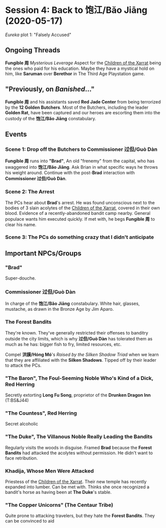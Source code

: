 # Session 4: Back to 饱江/Băo Jiāng (2020-05-17)

_Eureka_ plot 1: "Falsely Accused"

## Ongoing Threads
**Fungible 周** _Mysterious Leverage_ Aspect for the [Children of the
Xarrat](../cthulhu_missionaries.md) being the ones who paid for his education.
Maybe they have a mystical hold on him, like **Saruman** over **Berethor**
in The Third Age Playstation game.

## "Previously, on _Banished_..."
**Fungible 周** and his assistants saved **Red Jade Center** from being
terrorized by the **12 Golden Butchers**. Most of the Butchers, including the
leader **Golden Rat**, have been captured and our heroes are escorting them into
the custody of the **饱江/Băo Jiāng** constabulary.

## Events

### Scene 1: Drop off the Butchers to Commissioner 过但/Guò Dàn
**Fungible 周** runs into **"Brad"**, An old "frenemy" from the capital, who
has swaggered into **饱江/Băo Jiāng**. Ask Brian in what specific ways he
throws his weight around. Continue with the post-**Brad** interaction with
**Commissioner 过但/Guò Dàn**.

### Scene 2: The Arrest
The PCs hear about **Brad**'s arrest. He was found unconscious next to the bodies
of 3 slain acolytes of the [Children of the Xarrat](../cthulhu_missionaries.md),
covered in their own blood. Evidence of a recently-abandoned bandit camp nearby.
General populace wants him executed quickly. If met with, he begs **Fungible 周**
to clear his name.

### Scene 3: The PCs do something crazy that I didn't anticipate

## Important NPCs/Groups

### "Brad"
Super-douche.

### Commissioner 过但/Guò Dàn
In charge of the **饱江/Băo Jiāng** constabulary. White hair, glasses, mustache,
as drawn in the Bronze Age by Jim Aparo.

### The Forest Bandits
They're known. They've generally restricted their offenses to banditry outside
the city limits, which is why **过但/Guò Dàn** has tolerated them as much as he
has: bigger fish to fry, limited resources, etc.

Compel **洪謨/Hóng Mó**'s _Raised by the Silken Shadow Triad_ when we learn that
they are affiliated with the **Silken Shadows**. Tipped off by their leader to
attack the PCs.

### "The Baron", The Foul-Seeming Noble Who's Kind of a Dick, Red Herring
Secretly extorting **Long Fu Song**, proprietor of the **Drunken Dragon Inn** (T:BS&J44)

### "The Countess", Red Herring
Secret alcoholic

### "The Duke", The Villanous Noble Really Leading the Bandits
Regularly visits the woods in disguise. Framed **Brad** because the **Forest Bandits**
had attacked the acolytes without permission. He didn't want to face retribution.

### Khadija, Whose Men Were Attacked
Priestess of the [Children of the Xarrat](../cthulhu_missionaries.md). Their new
temple has recently expanded into lumber. Can be met with. Thinks she once
recognized a bandit's horse as having been at **The Duke**'s stable.

### "The Copper Unicorns" (The Centaur Tribe)
Quite prone to attacking travelers, but they hate the **Forest Bandits**.
They can be convinced to aid
